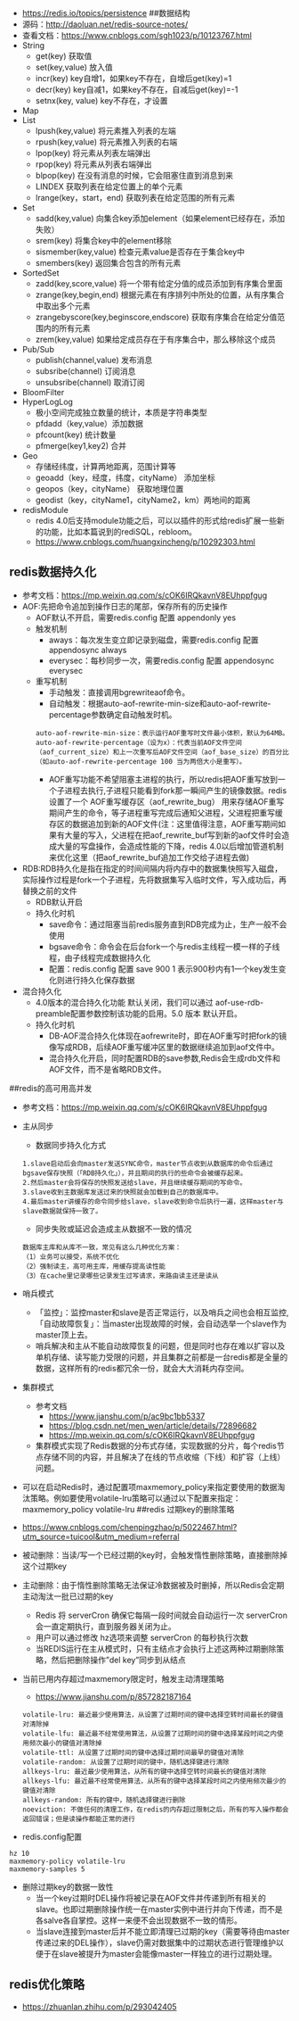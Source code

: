 * https://redis.io/topics/persistence
##数据结构
* 源码：http://daoluan.net/redis-source-notes/
* 查看文档：https://www.cnblogs.com/sgh1023/p/10123767.html
* String
    * get(key) 获取值
    * set(key,value) 放入值
    * incr(key)	key自增1，如果key不存在，自增后get(key)=1
    * decr(key)	key自减1，如果key不存在，自减后get(key)=-1
    * setnx(key, value)	key不存在，才设置
* Map
* List
    * lpush(key,value)    将元素推入列表的左端
    * rpush(key,value)     将元素推入列表的右端   
    * lpop(key)    将元素从列表左端弹出   
    * rpop(key)    将元素从列表右端弹出  
    * blpop(key) 在没有消息的时候，它会阻塞住直到消息到来  
    * LINDEX    获取列表在给定位置上的单个元素   
    * lrange(key，start，end)     获取列表在给定范围的所有元素
* Set
    * sadd(key,value)  向集合key添加element（如果element已经存在，添加失败）  
    * srem(key)       将集合key中的element移除   
    * sismember(key,value)  检查元素value是否存在于集合key中
    * smembers(key)     返回集合包含的所有元素
* SortedSet
    * zadd(key,score,value)    将一个带有给定分值的成员添加到有序集合里面
    * zrange(key,begin,end)    根据元素在有序排列中所处的位置，从有序集合中取出多个元素
    * zrangebyscore(key,beginscore,endscore)    获取有序集合在给定分值范围内的所有元素
    * zrem(key,value)   如果给定成员存在于有序集合中，那么移除这个成员
* Pub/Sub
    * publish(channel,value) 发布消息
    * subsribe(channel) 订阅消息
    * unsubsribe(channel)  取消订阅
* BloomFilter
* HyperLogLog
    * 极小空间完成独立数量的统计，本质是字符串类型
    * pfdadd（key,value）添加数据
    * pfcount(key) 统计数量
    * pfmerge(key1,key2) 合并
* Geo
    * 存储经纬度，计算两地距离，范围计算等
    * geoadd（key，经度，纬度，cityName） 添加坐标 
    * geopos（key，cityName）   获取地理位置
    * geodist（key，cityName1，cityName2，km）两地间的距离
* redisModule
    * redis 4.0后支持module功能之后，可以以插件的形式给redis扩展一些新的功能，比如本篇说到的rediSQL，rebloom。
    * https://www.cnblogs.com/huangxincheng/p/10292303.html

## redis数据持久化
* 参考文档：https://mp.weixin.qq.com/s/cOK6IRQkavnV8EUhppfgug   
* AOF:先把命令追加到操作日志的尾部，保存所有的历史操作
    * AOF默认不开启，需要redis.config 配置 appendonly yes
    * 触发机制
        * aways：每次发生变立即记录到磁盘，需要redis.config 配置 appendosync always
        * everysec：每秒同步一次，需要redis.config 配置 appendosync everysec
     * 重写机制
       * 手动触发：直接调用bgrewriteaof命令。
       * 自动触发：根据auto-aof-rewrite-min-size和auto-aof-rewrite-percentage参数确定自动触发时机。
        ````
        auto-aof-rewrite-min-size：表示运行AOF重写时文件最小体积，默认为64MB。
        auto-aof-rewrite-percentage（设为x）：代表当前AOF文件空间（aof_current_size）和上一次重写后AOF文件空间（aof_base_size）的百分比（如auto-aof-rewrite-percentage 100 当为两倍大小是重写）。
        ```` 
       * AOF重写功能不希望阻塞主进程的执行，所以redis把AOF重写放到一个子进程去执行,子进程只能看到fork那一瞬间产生的镜像数据。redis设置了一个 AOF重写缓存区（aof_rewrite_bug） 用来存储AOF重写期间产生的命令，等子进程重写完成后通知父进程，父进程把重写缓存区的数据追加到新的AOF文件(注：这里值得注意，AOF重写期间如果有大量的写入，父进程在把aof_rewrite_buf写到新的aof文件时会造成大量的写盘操作，会造成性能的下降，redis 4.0以后增加管道机制来优化这里（把aof_rewrite_buf追加工作交给子进程去做) 
* RDB:RDB持久化是指在指定的时间间隔内将内存中的数据集快照写入磁盘，实际操作过程是fork一个子进程，先将数据集写入临时文件，写入成功后，再替换之前的文件
    * RDB默认开启
    * 持久化时机
        * save命令：通过阻塞当前redis服务直到RDB完成为止，生产一般不会使用
        * bgsave命令：命令会在后台fork一个与redis主线程一模一样的子线程，由子线程完成数据持久化
        * 配置：redis.config 配置 save 900 1 表示900秒内有1一个key发生变化则进行持久化保存数据
* 混合持久化
    * 4.0版本的混合持久化功能 默认关闭，我们可以通过 aof-use-rdb-preamble配置参数控制该功能的启用。5.0 版本 默认开启。
    * 持久化时机
        * DB-AOF混合持久化体现在aofrewrite时，即在AOF重写时把fork的镜像写成RDB，后续AOF重写缓冲区里的数据继续追加到aof文件中。
        * 混合持久化开启，同时配置RDB的save参数,Redis会生成rdb文件和AOF文件，而不是省略RDB文件。

##redis的高可用高并发
* 参考文档：https://mp.weixin.qq.com/s/cOK6IRQkavnV8EUhppfgug
* 主从同步 
    * 数据同步持久化方式
    ````
    1.slave启动后会向master发送SYNC命令，master节点收到从数据库的命令后通过bgsave保存快照（「RDB持久化」），并且期间的执行的些命令会被缓存起来。
    2.然后master会将保存的快照发送给slave，并且继续缓存期间的写命令。
    3.slave收到主数据库发送过来的快照就会加载到自己的数据库中。
    4.最后master讲缓存的命令同步给slave，slave收到命令后执行一遍，这样master与slave数据就保持一致了。
    ````       
    * 同步失败或延迟会造成主从数据不一致的情况
    ````
    数据库主库和从库不一致，常见有这么几种优化方案：
    （1）业务可以接受，系统不优化
    （2）强制读主，高可用主库，用缓存提高读性能
    （3）在cache里记录哪些记录发生过写请求，来路由读主还是读从
    ````
* 哨兵模式
    * 「监控」：监控master和slave是否正常运行，以及哨兵之间也会相互监控,「自动故障恢复」：当master出现故障的时候，会自动选举一个slave作为master顶上去。        
    * 哨兵解决和主从不能自动故障恢复的问题，但是同时也存在难以扩容以及单机存储、读写能力受限的问题，并且集群之前都是一台redis都是全量的数据，这样所有的redis都冗余一份，就会大大消耗内存空间。
* 集群模式
    * 参考文档
        * https://www.jianshu.com/p/ac9bc1bb5337
        * https://blog.csdn.net/men_wen/article/details/72896682
        * https://mp.weixin.qq.com/s/cOK6IRQkavnV8EUhppfgug
    * 集群模式实现了Redis数据的分布式存储，实现数据的分片，每个redis节点存储不同的内容，并且解决了在线的节点收缩（下线）和扩容（上线）问题。    

* 可以在启动Redis时，通过配置项maxmemory_policy来指定要使用的数据淘汰策略。例如要使用volatile-lru策略可以通过以下配置来指定：maxmemory_policy volatile-lru
##redis 过期key的删除策略
* https://www.cnblogs.com/chenpingzhao/p/5022467.html?utm_source=tuicool&utm_medium=referral
* 被动删除：当读/写一个已经过期的key时，会触发惰性删除策略，直接删除掉这个过期key
* 主动删除：由于惰性删除策略无法保证冷数据被及时删掉，所以Redis会定期主动淘汰一批已过期的key
    * Redis 将 serverCron 确保它每隔一段时间就会自动运行一次 serverCron 会一直定期执行，直到服务器关闭为止。
    * 用户可以通过修改 hz选项来调整 serverCron 的每秒执行次数
    * 当REDIS运行在主从模式时，只有主结点才会执行上述这两种过期删除策略，然后把删除操作”del key”同步到从结点
* 当前已用内存超过maxmemory限定时，触发主动清理策略
   * https://www.jianshu.com/p/857282187164
   ````
   volatile-lru: 最近最少使用算法，从设置了过期时间的键中选择空转时间最长的键值对清除掉
   volatile-lfu: 最近最不经常使用算法，从设置了过期时间的键中选择某段时间之内使用频次最小的键值对清除掉
   volatile-ttl: 从设置了过期时间的键中选择过期时间最早的键值对清除
   volatile-random: 从设置了过期时间的键中，随机选择键进行清除
   allkeys-lru: 最近最少使用算法，从所有的键中选择空转时间最长的键值对清除
   allkeys-lfu: 最近最不经常使用算法，从所有的键中选择某段时间之内使用频次最少的键值对清除
   allkeys-random: 所有的键中，随机选择键进行删除
   noeviction: 不做任何的清理工作，在redis的内存超过限制之后，所有的写入操作都会返回错误；但是读操作都能正常的进行
   ````
* redis.config配置
````
hz 10 
maxmemory-policy volatile-lru 
maxmemory-samples 5
````  
* 删除过期key的数据一致性
     * 当一个key过期时DEL操作将被记录在AOF文件并传递到所有相关的slave。也即过期删除操作统一在master实例中进行并向下传递，而不是各salve各自掌控。这样一来便不会出现数据不一致的情形。
     * 当slave连接到master后并不能立即清理已过期的key（需要等待由master传递过来的DEL操作），slave仍需对数据集中的过期状态进行管理维护以便于在slave被提升为master会能像master一样独立的进行过期处理。
 ## redis优化策略
 * https://zhuanlan.zhihu.com/p/293042405
     